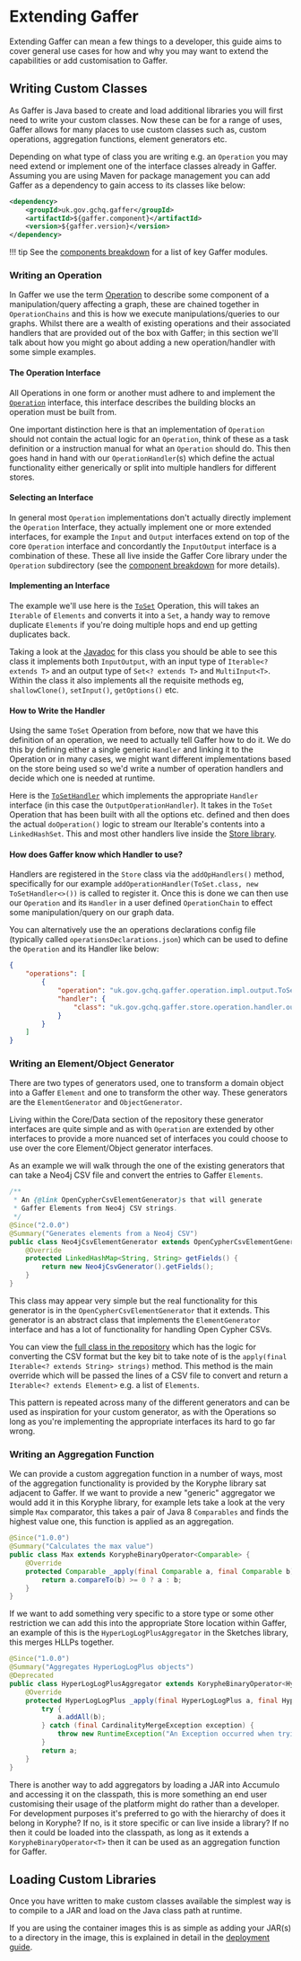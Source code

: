 # Extending Gaffer

Extending Gaffer can mean a few things to a developer, this guide aims to cover
general use cases for how and why you may want to extend the capabilities or add
customisation to Gaffer.

## Writing Custom Classes

As Gaffer is Java based to create and load additional libraries you will first
need to write your custom classes. Now these can be for a range of uses, Gaffer
allows for many places to use custom classes such as, custom operations,
aggregation functions, element generators etc.

Depending on what type of class you are writing e.g. an `Operation` you may
need extend or implement one of the interface classes already in Gaffer.
Assuming you are using Maven for package management you can add Gaffer as
a dependency to gain access to its classes like below:

```xml
<dependency>
    <groupId>uk.gov.gchq.gaffer</groupId>
    <artifactId>${gaffer.component}</artifactId>
    <version>${gaffer.version}</version>
</dependency>
```

!!! tip
    See the [components breakdown](./project-structure/components/components.md)
    for a list of key Gaffer modules.

### Writing an Operation

In Gaffer we use the term [Operation](./project-structure/components/operation.md)
to describe some component of a manipulation/query affecting a graph, these are
chained together in `OperationChains` and this is how we execute
manipulations/queries to our graphs. Whilst there are a wealth of existing
operations and their associated handlers that are provided out of the box with
Gaffer; in this section we'll talk about how you might go about adding a new
operation/handler with some simple examples.

#### The Operation Interface

All Operations in one form or another must adhere to and implement the [`Operation`](https://gchq.github.io/Gaffer/uk/gov/gchq/gaffer/operation/Operation.html)
interface, this interface describes the building blocks an operation must be built from.

One important distinction here is that an implementation of `Operation` should not
contain the actual logic for an `Operation`, think of these as a task definition
or a instruction manual for what an `Operation` should do. This then goes hand in
hand with our `OperationHandler`(s) which define the actual functionality
either generically or split into multiple handlers for different stores.

#### Selecting an Interface

In general most `Operation` implementations don't actually directly implement the
`Operation` Interface, they actually implement one or more extended interfaces,
for example the `Input` and `Output` interfaces extend on top of the core `Operation`
interface and concordantly the `InputOutput` interface is a combination of these.
These all live inside the Gaffer Core library under the `Operation` subdirectory
(see the [component breakdown](./project-structure/components/operation.md) for
more details).

#### Implementing an Interface

The example we'll use here is the
[`ToSet`](https://gchq.github.io/Gaffer/uk/gov/gchq/gaffer/operation/impl/output/ToSet.html)
Operation, this will takes an `Iterable` of `Elements` and converts it into a
`Set`, a handy way to remove duplicate `Elements` if you're doing multiple hops
and end up getting duplicates back.

Taking a look at the [Javadoc](https://gchq.github.io/Gaffer/uk/gov/gchq/gaffer/operation/impl/output/ToSet.html)
for this class you should be able to see this class it implements both
`InputOutput`, with an input type of `Iterable<? extends T>` and an output type
of `Set<? extends T>` and `MultiInput<T>`. Within the class it also implements
all the requisite methods eg, `shallowClone()`, `setInput()`, `getOptions()`
etc.

#### How to Write the Handler

Using the same `ToSet` Operation from before, now that we have this definition
of an operation, we need to actually tell Gaffer how to do it. We do this by
defining either a single generic `Handler` and linking it to the Operation or in
many cases, we might want different implementations based on the store being used
so we'd write a number of operation handlers and decide which one is needed at
runtime.

Here is the [`ToSetHandler`](https://gchq.github.io/Gaffer/uk/gov/gchq/gaffer/store/operation/handler/output/ToSetHandler.html)
which implements the appropriate `Handler` interface (in this case the
`OutputOperationHandler`). It takes in the `ToSet` Operation that has been built
with all the options etc. defined and then does the actual `doOperation()` logic to
stream our Iterable's contents into a `LinkedHashSet`. This and most other
handlers live inside the [Store library](./project-structure/components/store.md).

#### How does Gaffer know which Handler to use?

Handlers are registered in the `Store` class via the `addOpHandlers()` method,
specifically for our example  `addOperationHandler(ToSet.class, new
ToSetHandler<>())` is called to register it. Once this is done we can then
use our `Operation` and its `Handler` in a user defined `OperationChain` to effect
some manipulation/query on our graph data.

You can alternatively use the an operations declarations config file (typically
called `operationsDeclarations.json`) which can be used to define the
`Operation` and its Handler like below:

```json
{
    "operations": [
        {
            "operation": "uk.gov.gchq.gaffer.operation.impl.output.ToSet",
            "handler": {
                "class": "uk.gov.gchq.gaffer.store.operation.handler.output.ToSetHandler"
            }
        }
    ]
}
```

### Writing an Element/Object Generator

There are two types of generators used, one to transform a domain object into a
Gaffer `Element` and one to transform the other way. These generators are the
`ElementGenerator` and `ObjectGenerator`.

Living within the Core/Data section of the repository these generator interfaces
are quite simple and as with `Operation` are extended by other interfaces to
provide a more nuanced set of interfaces you could choose to use over the core
Element/Object generator interfaces.

As an example we will walk through the one of the existing generators that can
take a Neo4j CSV file and convert the entries to Gaffer `Elements`.

```java
/**
 * An {@link OpenCypherCsvElementGenerator}s that will generate
 * Gaffer Elements from Neo4j CSV strings.
 */
@Since("2.0.0")
@Summary("Generates elements from a Neo4j CSV")
public class Neo4jCsvElementGenerator extends OpenCypherCsvElementGenerator {
    @Override
    protected LinkedHashMap<String, String> getFields() {
        return new Neo4jCsvGenerator().getFields();
    }
}
```

This class may appear very simple but the real functionality for this generator
is in the `OpenCypherCsvElementGenerator` that it extends. This generator is an
abstract class that implements the `ElementGenerator` interface and has a lot of
functionality for handling Open Cypher CSVs.

You can view the [full class in the repository](https://github.com/gchq/Gaffer/blob/develop/core/data/src/main/java/uk/gov/gchq/gaffer/data/generator/OpenCypherCsvElementGenerator.java)
which has the logic for converting the CSV format but the key bit to take note
of is the `apply(final Iterable<? extends String> strings)` method. This method
is the main override which will be passed the lines of a CSV file to convert and
return a `Iterable<? extends Element>` e.g. a list of `Elements`.

This pattern is repeated across many of the different generators and can be used
as inspiration for your custom generator, as with the Operations so long as
you're implementing the appropriate interfaces its hard to go far wrong.

### Writing an Aggregation Function

We can provide a custom aggregation function in a number of ways, most of the
aggregation functionality is provided by the Koryphe library sat adjacent to
Gaffer. If we want to provide a new "generic" aggregator we would add it in this
Koryphe library, for example lets take a look at the very simple `Max` comparator,
this takes a pair of Java 8 `Comparables` and finds the highest value one, this
function is applied as an aggregation.

```java
@Since("1.0.0")
@Summary("Calculates the max value")
public class Max extends KorypheBinaryOperator<Comparable> {
    @Override
    protected Comparable _apply(final Comparable a, final Comparable b) {
        return a.compareTo(b) >= 0 ? a : b;
    }
}
```

If we want to add something very specific to a store type or some other
restriction we can add this into the appropriate Store location within Gaffer,
an example of this is the `HyperLogLogPlusAggregator` in the Sketches library,
this merges HLLPs together.

```java
@Since("1.0.0")
@Summary("Aggregates HyperLogLogPlus objects")
@Deprecated
public class HyperLogLogPlusAggregator extends KorypheBinaryOperator<HyperLogLogPlus> {
    @Override
    protected HyperLogLogPlus _apply(final HyperLogLogPlus a, final HyperLogLogPlus b) {
        try {
            a.addAll(b);
        } catch (final CardinalityMergeException exception) {
            throw new RuntimeException("An Exception occurred when trying to aggregate the HyperLogLogPlus objects", exception);
        }
        return a;
    }
}
```

There is another way to add aggregators by loading a JAR into Accumulo and
accessing it on the classpath, this is more something an end user customising
their usage of the platform might do rather than a developer. For development
purposes it's preferred to go with the hierarchy of does it belong in Koryphe?
If no, is it store specific or can live inside a library? If no then it could be
loaded into the classpath, as long as it extends a `KorypheBinaryOperator<T>`
then it can be used as an aggregation function for Gaffer.

## Loading Custom Libraries

Once you have written to make custom classes available the simplest way is to
compile to a JAR and load on the Java class path at runtime.

If you are using the container images this is as simple as adding your JAR(s) to
a directory in the image, this is explained in detail in the [deployment guide](../administration-guide/gaffer-deployment/gaffer-docker/gaffer-images.md#adding-additional-libraries).
